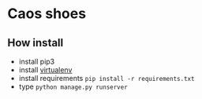 # Caos shoes
## How install
- install pip3
- install [virtualenv](https://virtualenv.pypa.io/en/stable/)
- install requirements `pip install -r requirements.txt`
- type `python manage.py runserver`
